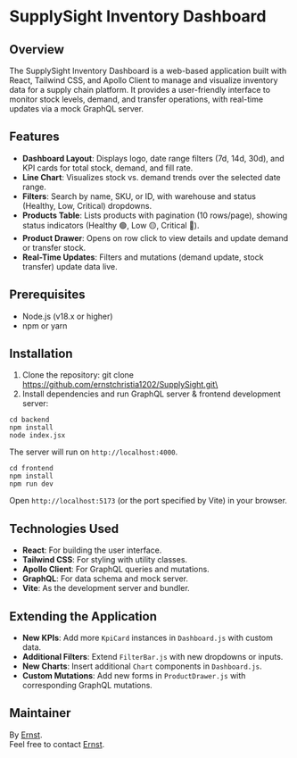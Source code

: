 # SupplySight Inventory Dashboard

## Overview
The SupplySight Inventory Dashboard is a web-based application built with React, Tailwind CSS, and Apollo Client to manage and visualize inventory data for a supply chain platform. It provides a user-friendly interface to monitor stock levels, demand, and transfer operations, with real-time updates via a mock GraphQL server.

## Features
- **Dashboard Layout**: Displays logo, date range filters (7d, 14d, 30d), and KPI cards for total stock, demand, and fill rate.
- **Line Chart**: Visualizes stock vs. demand trends over the selected date range.
- **Filters**: Search by name, SKU, or ID, with warehouse and status (Healthy, Low, Critical) dropdowns.
- **Products Table**: Lists products with pagination (10 rows/page), showing status indicators (Healthy 🟢, Low 🟡, Critical 🔴).
- **Product Drawer**: Opens on row click to view details and update demand or transfer stock.
- **Real-Time Updates**: Filters and mutations (demand update, stock transfer) update data live.

## Prerequisites
- Node.js (v18.x or higher)
- npm or yarn

## Installation
1. Clone the repository:
git clone https://github.com/ernstchristia1202/SupplySight.git\
2. Install dependencies and run GraphQL server & frontend development server:
```
cd backend
npm install
node index.jsx
```
The server will run on `http://localhost:4000`.

```
cd frontend
npm install
npm run dev
```

Open `http://localhost:5173` (or the port specified by Vite) in your browser.

## Technologies Used
- **React**: For building the user interface.
- **Tailwind CSS**: For styling with utility classes.
- **Apollo Client**: For GraphQL queries and mutations.
- **GraphQL**: For data schema and mock server.
- **Vite**: As the development server and bundler.

## Extending the Application
- **New KPIs**: Add more `KpiCard` instances in `Dashboard.js` with custom data.
- **Additional Filters**: Extend `FilterBar.js` with new dropdowns or inputs.
- **New Charts**: Insert additional `Chart` components in `Dashboard.js`.
- **Custom Mutations**: Add new forms in `ProductDrawer.js` with corresponding GraphQL mutations.

## Maintainer
By [Ernst](https://github.com/ernstchristian1202).\
Feel free to contact [Ernst](mailto:ernstchristia@gmail.com).